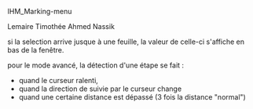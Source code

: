 IHM_Marking-menu

Lemaire Timothée
Ahmed Nassik

si la selection arrive jusque à une feuille, la valeur de celle-ci s'affiche en bas de la fenêtre.

pour le mode avancé, la détection d'une étape se fait :
- quand le curseur ralenti, 
- quand la direction de suivie par le curseur change 
- quand une certaine distance est dépassé (3 fois la distance "normal")
